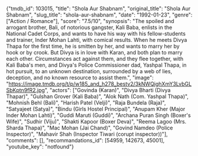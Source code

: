 {"tmdb_id": 103015, "title": "Shola Aur Shabnam", "original_title": "Shola Aur Shabnam", "slug_title": "shola-aur-shabnam", "date": "1992-01-23", "genre": ["Action / Romance"], "score": "7.5/10", "synopsis": "The spoiled and arrogant brother, Bali, of notorious gangster, Kali Baba, enlists in the National Cadet Corps, and wants to have his way with his fellow-students and trainer, Inder Mohan Lahti, with comical results. When he meets Divya Thapa for the first time, he is smitten by her, and wants to marry her by hook or by crook. But Divya is in love with Karan, and both plan to marry each other. Circumstances act against them, and they flee together, with Kali Baba's men, and Divya's Police Commissioner dad, Yashpal Thapa, in hot pursuit, to an unknown destination, surrounded by a web of lies, deception, and no known resource to assist them.", "image": "https://image.tmdb.org/t/p/w185_and_h278_bestv2/3kNWQjghXmY3LvbGLSbKptn9fR2.jpg", "actors": ["Govinda (Karan)", "Divya Bharti (Divya Thapar)", "Gulshan Grover (Kali Baba)", "Alok Nath (Com. Yashpal Thapa)", "Mohnish Behl (Bali)", "Harish Patel (Velji)", "Raja Bundela (Raja)", "Satyajeet (Satya)", "Bindu (Girls Hostel Principal)", "Anupam Kher (Major Inder Mohan Lahti)", "Guddi Maruti (Guddi)", "Archana Puran Singh (Boxer's Wife)", "Sudhir (Viju)", "Shakti Kapoor (Boxer Deva)", "Reema Lagoo (Mrs. Sharda Thapa)", "Mac Mohan (Jai Chand)", "Govind Namdeo (Police Inspector)", "Mahavir Shah (Inspector Tiwari (corupt inspector))"], "comments": [], "recommandations_id": [54959, 142673, 45001], "youtube_key": "notfound"}